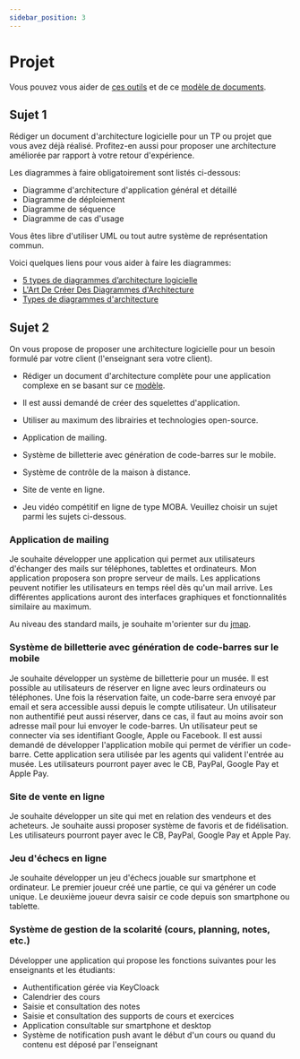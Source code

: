 ```yaml
---
sidebar_position: 3
---
```


# Projet

Vous pouvez vous aider de [ces outils](https://softwarearchitecture.tools/) et de ce [modèle de documents](https://github.com/bflorat/modele-da).

## Sujet 1

Rédiger un document d'architecture logicielle pour un TP ou projet que vous avez déjà réalisé.
Profitez-en aussi pour proposer une architecture améliorée par rapport à votre retour d'expérience.

Les diagrammes à faire obligatoirement sont listés ci-dessous:

- Diagramme d'architecture d'application général et détaillé
- Diagramme de déploiement
- Diagramme de séquence
- Diagramme de cas d'usage

Vous êtes libre d'utiliser UML ou tout autre système de représentation commun.

Voici quelques liens pour vous aider à faire les diagrammes:

- [5 types de diagrammes d’architecture logicielle](https://www.lucidchart.com/blog/fr/les-diagrammes-d-architecture-logicielle)
- [L'Art De Créer Des Diagrammes d'Architecture](https://www.infoq.com/fr/articles/crafting-architectural-diagrams/)
- [Types de diagrammes d'architecture](https://www.edrawsoft.com/fr/architecture-diagram-types.html)

## Sujet 2

On vous propose de proposer une architecture logicielle pour un besoin formulé par votre client (l'enseignant sera votre client).

- Rédiger un document d'architecture complète pour une application complexe en se basant sur ce [modèle](https://github.com/bflorat/modele-da).
- Il est aussi demandé de créer des squelettes d'application.
- Utiliser au maximum des librairies et technologies open-source.

- Application de mailing.
- Système de billetterie avec génération de code-barres sur le mobile.
- Système de contrôle de la maison à distance.
- Site de vente en ligne.
- Jeu vidéo compétitif en ligne de type MOBA.
Veuillez choisir un sujet parmi les sujets ci-dessous.

### Application de mailing

Je souhaite développer une application qui permet aux utilisateurs d'échanger des mails sur téléphones, tablettes et ordinateurs.
Mon application proposera son propre serveur de mails. Les applications peuvent notifier les utilisateurs en temps réel dès qu'un mail arrive.
Les différentes applications auront des interfaces graphiques et fonctionnalités similaire au maximum.

Au niveau des standard mails, je souhaite m'orienter sur du [jmap](https://jmap.io/).

### Système de billetterie avec génération de code-barres sur le mobile

Je souhaite développer un système de billetterie pour un musée.
Il est possible au utilisateurs de réserver en ligne avec leurs ordinateurs ou téléphones.
Une fois la réservation faite, un code-barre sera envoyé par email et sera accessible aussi depuis le compte utilisateur.
Un utilisateur non authentifié peut aussi réserver, dans ce cas, il faut au moins avoir son adresse mail pour lui envoyer le code-barres.
Un utilisateur peut se connecter via ses identifiant Google, Apple ou Facebook.
Il est aussi demandé de développer l'application mobile qui permet de vérifier un code-barre.
Cette application sera utilisée par les agents qui valident l'entrée au musée.
Les utilisateurs pourront payer avec le CB, PayPal, Google Pay et Apple Pay.

### Site de vente en ligne

Je souhaite développer un site qui met en relation des vendeurs et des acheteurs.
Je souhaite aussi proposer système de favoris et de fidélisation.
Les utilisateurs pourront payer avec le CB, PayPal, Google Pay et Apple Pay.

### Jeu d'échecs en ligne

Je souhaite développer un jeu d'échecs jouable sur smartphone et ordinateur.
Le premier joueur créé une partie, ce qui va générer un code unique.
Le deuxième joueur devra saisir ce code depuis son smartphone ou tablette.

### Système de gestion de la scolarité (cours, planning, notes, etc.)

Développer une application qui propose les fonctions suivantes pour les enseignants et les étudiants:

- Authentification gérée via KeyCloack
- Calendrier des cours
- Saisie et consultation des notes
- Saisie et consultation des supports de cours et exercices
- Application consultable sur smartphone et desktop
- Système de notification push avant le début d'un cours ou quand du contenu est déposé par l'enseignant
